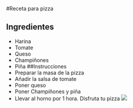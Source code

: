#Receta para pizza
## Ingredientes
* Harina
* Tomate
* Queso
* Champiñones
* Piña
##Instrucciones
* Preparar la masa de la pizza
* Añadir la salsa de tomate
* Poner queso
* Poner Champíñones y piña
* Llevar al horno por 1 hora.
Disfruta tu pizza
![ ](https://i.blogs.es/18ae6a/pizza-jamon-champinones/1366_2000.jpg)

